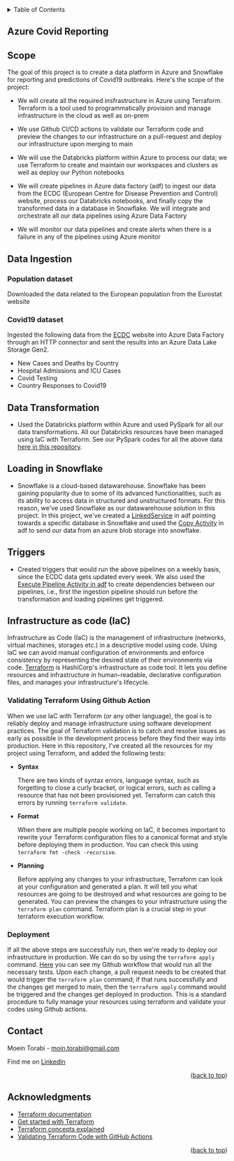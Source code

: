 <details>
  <summary>Table of Contents</summary>
  <ol>
    <ul>
     <li><a href="#Azure-Covid-Reporting">Azure Covid Reporting</a></li>
     <li><a href="#Scope">Scope</a></li>
     <li>
        <a href="#Data-Ingestion">Data Ingestion</a>
         <ul>
          <li><a href="#Population-dataset">Population dataset</a></li>
          <li><a href="#Covid19-dataset">Covid19 dataset</a></li>
         </ul>
     </li>
     <li><a href="#Data-Transformation">Data Transformation</a></li>
     <li><a href="#Loading-in-Snowflake">Loading in Snowflake</a></li>
     <li><a href="#Triggers">Triggers</a></li>
     <li>
        <a href="#Infrastructure-as-code-(IaC)">Infrastructure as code (IaC)</a>
         <ul>
          <li><a href="#Validating-Terraform-Using-Github-Action">Validating Terraform Using Github Action</a></li>
          <li><a href="#deployment">Deployment</a></li>
        </ul>
    </li>
         </ul>
    <ul>
     <li><a href="#contact">Contact</a></li>
     <li><a href="#acknowledgments">Acknowledgments</a></li>
    </ul>
  </ol>
</details>


## Azure Covid Reporting

## Scope

The goal of this project is to create a data platform in Azure and Snowflake for reporting and predictions of Covid19 outbreaks. Here's the scope of the project:

- We will create all the required insfrastructure in Azure using Terraform. Terraform is a tool used to programmatically provision and manage infrastructure in the cloud as well as on-prem

- We use Github CI/CD actions to validate our Terraform code and preview the changes to our infrastructure on a pull-request and deploy our infrastructure upon merging to main

- We will use the Databricks platform within Azure to process our data; we use Terraform to create and maintain our workspaces and clusters as well as deploy our Python notebooks

- We will create pipelines in Azure data factory (adf) to ingest our data from the ECDC (European Centre for Disease Prevention and Control) website, process our Databricks notebooks, and finally copy the transformed data in a database in Snowflake. We will integrate and orchestrate all our data pipelines using Azure Data Factory

- We will monitor our data pipelines and create alerts when there is a failure in any of the pipelines using Azure monitor

## Data Ingestion

### Population dataset

Downloaded the data related to the European population from the Eurostat website

### Covid19 dataset

Ingested the following data from the [ECDC](https://www.ecdc.europa.eu/en/covid-19/data) website into Azure Data Factory through an HTTP connector and sent the results into an Azure Data Lake Storage Gen2.  

- New Cases and Deaths by Country 
- Hospital Admissions and ICU Cases
- Covid Testing 
- Country Responses to Covid19

## Data Transformation

- Used the Databricks platform within Azure and used PySpark for all our data transformations. All our Databricks resources have been managed using IaC with Terraform. See our PySpark codes for all the above data [here in this repository](https://github.com/MoeinT/azure-covid-project/tree/main/scripts).

## Loading in Snowflake

- Snowflake is a cloud-based datawarehouse. Snowflake has been gaining popularity due to some of its advanced functionalities, such as its ability to access data in structured and unstructured formats. For this reason, we've used Snowflake as our datawarehouse solution in this project. In this project, we've created a [LinkedService](https://docs.microsoft.com/en-us/azure/data-factory/connector-snowflake?tabs=data-factory) in adf pointing towards a specific database in Snowflake and used the [Copy Activity](https://docs.microsoft.com/en-us/azure/data-factory/copy-activity-overview) in adf to send our data from an azure blob storage into snowflake.

## Triggers 

- Created triggers that would run the above pipelines on a weekly basis, since the ECDC data gets updated every week. We also used the [Execute Pipeline Activity in adf](https://docs.microsoft.com/en-us/azure/data-factory/control-flow-execute-pipeline-activity) to create dependencies between our pipelines, i.e., first the ingestion pipeline should run before the transformation and loading pipelines get triggered. 

## Infrastructure as code (IaC)

Infrastructure as Code (IaC) is the management of infrastructure (networks, virtual machines, storages etc.) in a descriptive model using code. Using IaC we can avoid manual configuration of environments and enforce consistency by representing the desired state of their environments via code. [Terraform](https://learn.hashicorp.com/tutorials/terraform/infrastructure-as-code) is HashiCorp's infrastructure as code tool. It lets you define resources and infrastructure in human-readable, declarative configuration files, and manages your infrastructure's lifecycle.

### Validating Terraform Using Github Action
When we use IaC with Terraform (or any other language), the goal is to reliably deploy and manage infrastructure using software development practices. The goal of Terraform validation is to catch and resolve issues as early as possible in the development process before they find their way into production. Here in this repository, I've created all the resources for my project using Terraform, and added the following tests: 

- **Syntax**

    There are two kinds of syntax errors, language syntax, such as forgetting to close a curly bracket, or logical errors, such as calling a resource that has not been provisioned yet. Terraform can catch this errors by running ```terraform validate```.
- **Format**

    When there are multiple people working on IaC, it becomes important to rewrite your Terraform configuration files to a canonical format and style before deploying them in production. You can check this using ```terraform fmt -check -recursive```. 
- **Planning**

    Before applying any changes to your infrastructure, Terraform can look at your configuration and generated a plan. It will tell you what resources are going to be destroyed and what resources are going to be generated. You can preview the changes to your infrastructure using the ```terraform plan``` command. Terraform plan is a crucial step in your terraform execution workflow. 
    
### Deployment 
If all the above steps are successfuly run, then we're ready to deploy our infrastructure in production. We can do so by using the ```terraform apply``` command. [Here](https://github.com/MoeinT/azure-covid-project/blob/feat/terraform_actions/.github/workflows/terraform.yaml) you can see my Github workflow that would run all the necessary tests. Upon each change, a pull request needs to be created that would trigger the ```terraform plan``` command; if that runs successfully and the changes get merged to main, then the ```terraform apply``` command would be triggered and the changes get deployed in production. This is a standard procedure to fully manage your resources using terraform and validate your codes using Github actions. 


## Contact
Moein Torabi - moin.torabi@gmail.com 

Find me on [LinkedIn](https://www.linkedin.com/in/moein-torabi-5339b288/)
<p align="right">(<a href="#top">back to top</a>)</p>

## Acknowledgments
* [Terraform documentation](https://www.terraform.io/docs)
* [Get started with Terraform](https://learn.hashicorp.com/terraform)
* [Terraform concepts explained](https://www.youtube.com/watch?v=l5k1ai_GBDE)
* [Validating Terraform Code with GitHub Actions](https://www.youtube.com/watch?v=2Zwrtn-QPk0)
<p align="right">(<a href="#top">back to top</a>)</p>



[linkedin-shield]: https://img.shields.io/badge/-LinkedIn-black.svg?style=for-the-badge&logo=linkedin&colorB=555
[linkedin-url]: https://www.linkedin.com/in/moein-torabi-5339b288/